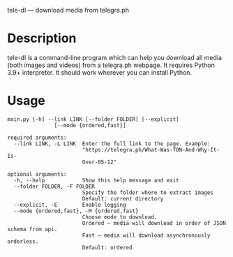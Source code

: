 tele-dl — download media from telegra.ph

# Description
tele-dl is a command-line program which can help you download all media (both images and videos) from a telegra.ph webpage. It requires Python 3.9+ interpreter. It should work wherever you can install Python. 

# Usage
```
main.py [-h] --link LINK [--folder FOLDER] [--explicit]
               [--mode {ordered,fast}]

required arguments:
  --link LINK, -L LINK  Enter the full link to the page. Example:
                        "https://telegra.ph/What-Was-TON-And-Why-It-Is-
                        Over-05-12"

optional arguments:
  -h, --help            Show this help message and exit
  --folder FOLDER, -F FOLDER
                        Specify the folder where to extract images
                        Default: current directory
  --explicit, -E        Enable logging
  --mode {ordered,fast}, -M {ordered,fast}
                        Choose mode to download.
                        Ordered — media will download in order of JSON schema from api.
                        Fast — media will download asynchronously orderless.
                        Default: ordered
```
